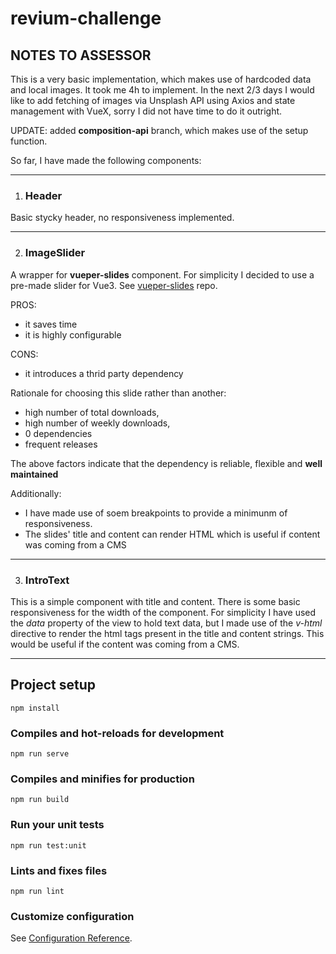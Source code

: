 # revium-challenge

## NOTES TO ASSESSOR
This is a very basic implementation, which makes use of hardcoded data and local images. It took me 4h to implement.
In the next 2/3 days I would like to add fetching of images via Unsplash API using Axios and state management with VueX, sorry I did not have time to do it outright.

UPDATE: added **composition-api** branch, which makes use of the setup function.

So far, I have made the following components:

---

1. ### Header
Basic stycky header, no responsiveness implemented.

---

2. ### ImageSlider
A wrapper for **vueper-slides** component. For simplicity I decided to use a pre-made slider for Vue3. See [vueper-slides](https://github.com/antoniandre/vueper-slides) repo.

PROS:
- it saves time
- it is highly configurable

CONS:
- it introduces a thrid party dependency

Rationale for choosing this slide rather than another:
- high number of total downloads, 
- high number of weekly downloads, 
- 0 dependencies
- frequent releases

The above factors indicate that the dependency is reliable, flexible and **well maintained**

Additionally: 
- I have made use of soem breakpoints to provide a minimunm of responsiveness.
- The slides' title and content can render HTML which is useful if content was coming from a CMS

--- 

3. ### IntroText
This is a simple component with title and content. 
There is some basic responsiveness for the width of the component.
For simplicity I have used the *data* property of the view to hold text data, but I made use of the *v-html* directive to render the html tags present in the title and content strings. This would be useful if the content was coming from a CMS.

---

## Project setup
```
npm install
```

### Compiles and hot-reloads for development
```
npm run serve
```

### Compiles and minifies for production
```
npm run build
```

### Run your unit tests
```
npm run test:unit
```

### Lints and fixes files
```
npm run lint
```

### Customize configuration
See [Configuration Reference](https://cli.vuejs.org/config/).
